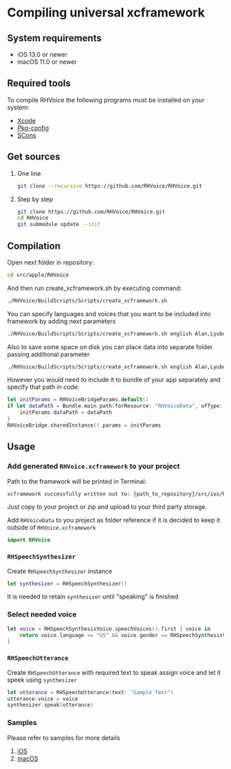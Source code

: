 # Compiling universal xcframework

## System requirements

* iOS 13.0 or newer
* macOS 11.0 or newer

## Required tools

To compile RHVoice the following programs must be installed on your system:

* [Xcode](https://developer.apple.com/xcode/)
* [Pkg-config](https://www.freedesktop.org/wiki/Software/pkg-config/)
* [SCons](https://www.scons.org)


## Get sources

1. One line
    ```bash
    git clone --recursive https://github.com/RHVoice/RHVoice.git
    ```
2. Step by step
    ```bash
    git clone https://github.com/RHVoice/RHVoice.git
    cd RHVoice
    git submodule update --init
    ```

## Compilation

Open next folder in repository:

```bash
cd src/apple/RHVoice
```

And then run create_xcframework.sh by executing command:

```bash
./RHVoice/BuildScripts/Scripts/create_xcframework.sh
```

You can specify languages and voices that you want to be included into framework by adding next parameters

```bash
./RHVoice/BuildScripts/Scripts/create_xcframework.sh english Alan,Lyubov
```

Also to save some space on disk you can place data into separate folder passing additional parameter

```bash
./RHVoice/BuildScripts/Scripts/create_xcframework.sh english Alan,Lyubov true
```
However you would need to include it to bundle of your app separately and specify that path in code:
```swift
let initParams = RHVoiceBridgeParams.default()
if let dataPath = Bundle.main.path(forResource: "RHVoiceData", ofType: nil) {
    initParams.dataPath = dataPath
}
RHVoiceBridge.sharedInstance().params = initParams
```

## Usage

### Add generated `RHVoice.xcframework` to your project

Path to the framework will be printed in Terminal:
```bash
xcframework successfully written out to: {path_to_repository}/src/ios/RHVoice/RHVoice.xcframework
```
Just copy to your project or zip and upload to your third party storage.

Add `RHVoiceData` to you project as folder reference if it is decided to keep it outside of `RHVoice.xcframework`

```swift
import RHVoice
```

### `RHSpeechSynthesizer`

Create `RHSpeechSynthesizer` instance
```swift
let synthesizer = RHSpeechSynthesizer()
```
It is needed to retain `synthesizer` until "speaking" is finished

### Select needed voice

```swift
let voice = RHSpeechSynthesisVoice.speechVoices().first { voice in
    return voice.language == "US" && voice.gender == RHSpeechSynthesisVoiceGenderMale
}
```
### `RHSpeechUtterance` 
Create `RHSpeechUtterance` with required text to speak assign voice and let it speek using `synthesizer`
```swift
let utterance = RHSpeechUtterance(text: "Sample Text")
utterance.voice = voice
synthesizer.speak(utterance)
```
### Samples

Please refer to samples for more details
 1. [iOS](/src/apple/ios/Sample/iOSSample)
 2. [macOS](/src/apple/macOS/Sample/macOSSample)
